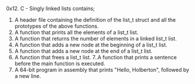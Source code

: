0x12. C - Singly linked lists contains;
1. A header file containing the definition of the list_t struct and all the prototypes		of the above functions.
2. A function that prints all the elements of a list_t list.
3. A function that returns the number of elements in a linked list_t list.
4. A function that adds a new node at the beginning of a list_t list.
5. A function that adds a new node at the end of a list_t list.
6. A function that frees a list_t list.
7..A function that prints a sentence before the main function is executed.
8. A 64-bit program in assembly that prints "Hello, Holberton", followed by a new line.